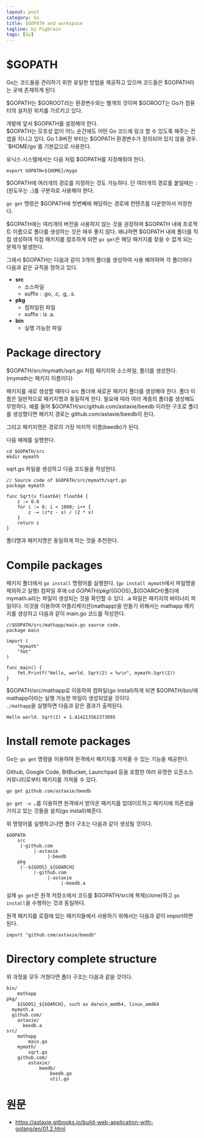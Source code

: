```yaml
---
layout: post
category: Go
title: $GOPATH and workspace  
tagline: by Pigbrain
tags: [Go]
---
```


<!--more-->
  
# \$GOPATH  
Go는 코드들을 관리하기 위한 유일한 방법을 제공하고 있으며 코드들은 $GOPATH라는 곳에 존재하게 된다.  

$GOPATH는 $GOROOT라는 환경변수와는 별개의 것이며 $GOROOT는 Go가 컴퓨터의 설치된 위치를 가르키고 있다. 

개발에 앞서 $GOPATH를 설정해야 한다.  
$GOPATH는 모호성 없이 어느 순간에도 어떤 Go 코드에 링크 할 수 있도록 해주는 컨셉을 지니고 있다. 
Go 1.8버전 부터는 $GOPATH 환경변수가 정의되어 있지 않을 경우. `$HOME/go`를 기본값으로 사용한다.  

유닉스 시스템에서는 다음 처럼 $GOPATH를 지정해줘야 한다. 

```
export GOPATH=${HOME}/mygo
```

$GOPATH에 여러개의 경로를 지정하는 것도 가능하다. 단 여러개의 경로를 붙일때는 `:`(윈도우는 `;`)를 구분자로 사용해야 한다. 

`go get` 명령은 $GOPATH에 첫번째에 해당하는 경로에 컨텐츠를 다운받아서 저장한다. 

$GOPATH에는 여러개의 버전을 사용하지 않는 것을 권장하며 $GOPATH 내에 프로젝트 이름으로 폴더를 생성하는 것은 매우 좋지 않다. 왜냐하면 $GOPATH 내에 폴더를 직접 생성하여 직접 패키지를 참조하게 되면 `go get`은 해당 패키지를 찾을 수 없게 되는 문제가 발생한다. 

그래서 $GOPATH는 다음과 같이 3개의 폴더를 생성하여 사용 해야하며 각 폴더마다 다음과 같은 규칙을 정하고 있다. 

* **src** 
	* 소스파일
	* suffix : .go, .c, .g, .s.
* **pkg** 
	* 컴파일된 파일
	* suffix :  is .a.
* **bin** 
	* 실행 가능한 파일 

# Package directory
$GOPATH/src/mymath/sqrt.go 처럼 패키지와 소스파일, 폴더를 생성한다. (mymath는 패키지 이름이다)


패키지를 새로 생성할 때마다 src 폴더에 새로운 패키지 폴더를 생성해야 한다. 폴더 이름은 일반적으로 패키지명과 동일하게 한다. 
필요에 따라 여러 계층의 폴더를 생성해도 무방하다. 예를 들어 $GOPATH/src/github.com/astaxie/beedb 이러한 구조로 폴더를 생성했다면 패키지 경로는 github.com/astaxie/beedb이 된다. 

그리고 패키지명은 경로의 가장 마지막 이름(beedb)가 된다. 

다음 예제를 실행한다. 

```
cd $GOPATH/src
mkdir mymath
```

sqrt.go 파일을 생성하고 다음 코드들을 작성한다.

```
// Source code of $GOPATH/src/mymath/sqrt.go
package mymath

func Sqrt(x float64) float64 {
    z := 0.0
    for i := 0; i < 1000; i++ {
        z -= (z*z - x) / (2 * x)
    }
    return z
}
```

폴더명과 패키지명은 동일하게 하는 것을 추천한다. 


# Compile packages 

패키지 폴더에서 `go install` 명령어를 실행한다. (`go install mymath`에서 파일명을 제외하고 실행) 
컴파일 후에 cd $GOPATH/pkg/${GOOS}_${GOARCH}폴더에 mymath.a라는 파일이 생성되는 것을 확인할 수 있다. .a 파일은 패키지의 바이너리 파일이다. 이것을 이용하여 어플리케이션(mathapp)을 만들기 위해서는 mathapp 패키지를 생성하고 다음과 같이 main.go 코드를 작성한다. 

```
//$GOPATH/src/mathapp/main.go source code.
package main

import (
    "mymath"
    "fmt"
)

func main() {
    fmt.Printf("Hello, world. Sqrt(2) = %v\n", mymath.Sqrt(2))
}
```

$GOPATH/src/mathapp로 이동하여 컴파일(go install)하게 되면 $GOPATH/bin/에 mathapp이라는 실행 가능한 파일이 생성되었을 것이다.  
`./mathapp`을 실행하면 다음과 같은 결과가 출력된다. 

```
Hello world. Sqrt(2) = 1.414213562373095
```

# Install remote packages 
Go는 `go get` 명령을 이용하여 원격에서 패키지를 가져올 수 있는 기능을 제공한다. 

Github, Google Code, BitBucket, Launchpad 등을 포함한 여러 유명한 오픈소스 커뮤니티로부터 패키지를 가져올 수 있다. 
  
```
go get github.com/astaxie/beedb
```
  
`go get -u …`를 이용하면 원격에서 받아온 패키지를 업데이트하고 패키지에 의존성을 가지고 있는 것들을 설치(go install)해준다.   

위 명령어를 실행하고나면 폴더 구조는 다음과 같이 생성될 것이다. 

```
$GOPATH
    src
     |-github.com
          |-astaxie
               |-beedb
    pkg
     |--${GOOS}_${GOARCH}
          |-github.com
               |-astaxie
                    |-beedb.a
```
  
실제 `go get`은 원격 저장소에서 코드를 $GOPATH/src에 복제(clone)하고 `go install`을 수행하는 것과 동일하다. 


원격 패키지를 로컬에 있는 패키지들에서 사용하기 위해서는 다음과 같이 import하면 된다. 

```
import "github.com/astaxie/beedb"
```


# Directory complete structure
위 과정을 모두 거쳤다면 폴더 구조는 다음과 같을 것이다. 

```
bin/
    mathapp
pkg/
    ${GOOS}_${GOARCH}, such as darwin_amd64, linux_amd64
  mymath.a
  github.com/
    astaxie/
      beedb.a
src/
    mathapp
        main.go
    mymath/
        sqrt.go
    github.com/
        astaxie/
            beedb/
                beedb.go
                util.go
``` 


# 원문   
* https://astaxie.gitbooks.io/build-web-application-with-golang/en/01.2.html